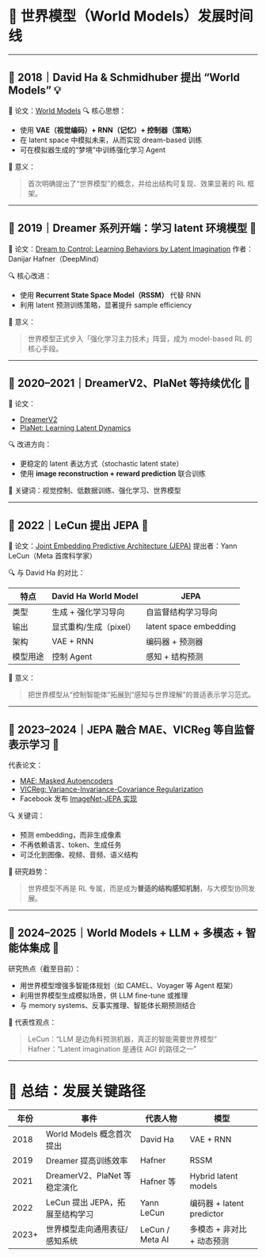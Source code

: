 # 🧭 世界模型（World Models）发展时间线

------

## 🔹 2018｜David Ha & Schmidhuber 提出 “World Models” 💡

📄 论文：[World Models](https://arxiv.org/abs/1803.10122)
🔍 核心思想：

- 使用 **VAE（视觉编码）+ RNN（记忆）+ 控制器（策略）**
- 在 latent space 中模拟未来，从而实现 dream-based 训练
- 可在模拟器生成的“梦境”中训练强化学习 Agent

📌 意义：

> 首次明确提出了“世界模型”的概念，并给出结构可复现、效果显著的 RL 框架。

------

## 🔹 2019｜Dreamer 系列开端：学习 latent 环境模型 🌙

📄 论文：[Dream to Control: Learning Behaviors by Latent Imagination](https://arxiv.org/abs/1912.01603)
作者：Danijar Hafner（DeepMind）

🔍 核心改进：

- 使用 **Recurrent State Space Model（RSSM）** 代替 RNN
- 利用 latent 预测训练策略，显著提升 sample efficiency

📌 意义：

> 世界模型正式步入「强化学习主力技术」阵营，成为 model-based RL 的核心手段。

------

## 🔹 2020–2021｜DreamerV2、PlaNet 等持续优化 🧠

📄 论文：

- [DreamerV2](https://arxiv.org/abs/2010.02193)
- [PlaNet: Learning Latent Dynamics](https://arxiv.org/abs/1811.04551)

🔍 改进方向：

- 更稳定的 latent 表达方式（stochastic latent state）
- 使用 **image reconstruction + reward prediction** 联合训练

📌 关键词：视觉控制、低数据训练、强化学习、世界模型

------

## 🔹 2022｜LeCun 提出 JEPA 🌌

📄 论文：[Joint Embedding Predictive Architecture (JEPA)](https://arxiv.org/abs/2301.08243)
提出者：Yann LeCun（Meta 首席科学家）

🔍 与 David Ha 的对比：

| 特点     | David Ha World Model   | JEPA                   |
| -------- | ---------------------- | ---------------------- |
| 类型     | 生成 + 强化学习导向    | 自监督结构学习导向     |
| 输出     | 显式重构/生成（pixel） | latent space embedding |
| 架构     | VAE + RNN              | 编码器 + 预测器        |
| 模型用途 | 控制 Agent             | 感知 + 结构预测        |

📌 意义：

> 把世界模型从“控制智能体”拓展到“感知与世界理解”的普适表示学习范式。

------

## 🔹 2023–2024｜JEPA 融合 MAE、VICReg 等自监督表示学习 🔁

代表论文：

- [MAE: Masked Autoencoders](https://arxiv.org/abs/2111.06377)
- [VICReg: Variance-Invariance-Covariance Regularization](https://arxiv.org/abs/2105.04906)
- Facebook 发布 [ImageNet-JEPA 实现](https://github.com/facebookresearch/imagenet-jepa)

🔍 关键词：

- 预测 embedding，而非生成像素
- 不再依赖语言、token、生成任务
- 可泛化到图像、视频、音频、语义结构

📌 研究趋势：

> 世界模型不再是 RL 专属，而是成为**普适的结构感知机制**，与大模型协同发展。

------

## 🔹 2024–2025｜World Models + LLM + 多模态 + 智能体集成 🤖

研究热点（截至目前）：

- 用世界模型增强多智能体规划（如 CAMEL、Voyager 等 Agent 框架）
- 利用世界模型生成模拟场景，供 LLM fine-tune 或推理
- 与 memory systems、反事实推理、智能体长期预测结合

📌 代表性观点：

> LeCun：“LLM 是边角料预测机器，真正的智能需要世界模型”
> Hafner：“Latent imagination 是通往 AGI 的路径之一”

------

# 📌 总结：发展关键路径

| 年份  | 事件                            | 代表人物        | 模型                       |
| ----- | ------------------------------- | --------------- | -------------------------- |
| 2018  | World Models 概念首次提出       | David Ha        | VAE + RNN                  |
| 2019  | Dreamer 提高训练效率            | Hafner          | RSSM                       |
| 2021  | DreamerV2、PlaNet 等稳定演化    | Hafner 等       | Hybrid latent models       |
| 2022  | LeCun 提出 JEPA，拓展至结构学习 | Yann LeCun      | 编码器 + latent predictor  |
| 2023+ | 世界模型走向通用表征/感知系统   | LeCun / Meta AI | 多模态 + 非对比 + 动态预测 |